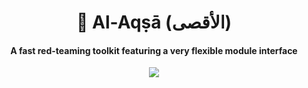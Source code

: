 <h1 align='center'> 🔻 Al-Aqṣā (الأقصى) </h1>

<p align="center">
  <h4 align="center"> A fast red-teaming toolkit featuring a very flexible module interface</h4>
</p>

<p align="center">
    <img src="https://i.imgur.com/zBDRb2G.png" />
</p>
